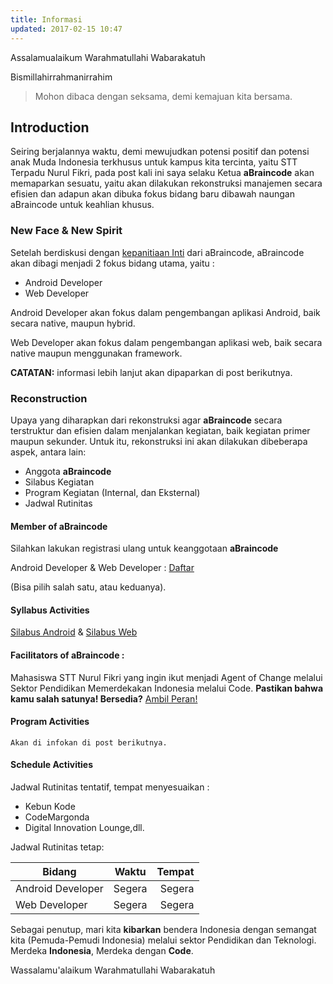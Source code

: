 ```yaml
---
title: Informasi
updated: 2017-02-15 10:47
---
```


Assalamualaikum Warahmatullahi Wabarakatuh

Bismillahirrahmanirrahim

> Mohon dibaca dengan seksama, demi kemajuan kita bersama.

## Introduction

Seiring berjalannya waktu, demi mewujudkan potensi positif dan potensi anak Muda Indonesia terkhusus untuk kampus kita tercinta, yaitu STT Terpadu Nurul Fikri, pada post kali ini saya selaku Ketua **aBraincode** akan memaparkan sesuatu, yaitu akan dilakukan rekonstruksi manajemen secara efisien dan adapun akan dibuka fokus bidang baru dibawah naungan aBraincode untuk keahlian khusus.

<div class="divider"></div>

### New Face & New Spirit
Setelah berdiskusi dengan [kepanitiaan Inti](https://abraincode.id/about) dari aBraincode, aBraincode akan dibagi menjadi 2 fokus bidang utama, yaitu :

- Android Developer
- Web Developer

Android Developer akan fokus dalam pengembangan aplikasi Android, baik secara native, maupun hybrid.

Web Developer akan fokus dalam pengembangan aplikasi web, baik secara native maupun menggunakan framework.

**CATATAN:** informasi lebih lanjut akan dipaparkan di post berikutnya.

<div class="divider"></div>

### Reconstruction

Upaya yang diharapkan dari rekonstruksi agar **aBraincode** secara terstruktur dan efisien dalam menjalankan kegiatan, baik kegiatan primer maupun sekunder. Untuk itu, rekonstruksi ini akan dilakukan dibeberapa aspek, antara lain:

- Anggota **aBraincode**
- Silabus Kegiatan
- Program Kegiatan (Internal, dan Eksternal)
- Jadwal Rutinitas

#### Member of **aBraincode**

Silahkan lakukan registrasi ulang untuk keanggotaan **aBraincode**

Android Developer & Web Developer : [Daftar](http://bit.ly/registeraBc)

(Bisa pilih salah satu, atau keduanya).

#### Syllabus Activities

[Silabus Android](https://abraincode.id/notes/silabus-android) & [Silabus Web](https://abraincode.id/notes/silabus-web)

#### Facilitators of aBraincode :

Mahasiswa STT Nurul Fikri yang ingin ikut menjadi Agent of Change melalui Sektor Pendidikan Memerdekakan Indonesia melalui Code.
**Pastikan bahwa kamu salah satunya! Bersedia?** [Ambil Peran!](#)

#### Program Activities

`Akan di infokan di post berikutnya.`

#### Schedule Activities

Jadwal Rutinitas tentatif, tempat menyesuaikan :

- Kebun Kode
- CodeMargonda
- Digital Innovation Lounge,dll.

Jadwal Rutinitas tetap:

| Bidang        | Waktu           | Tempat  |
| -------------------- |:-------------:| -----:|
| Android Developer   | Segera | Segera |
| Web Developer      | Segera      |   Segera |

<div class="divider"></div>

Sebagai penutup, mari kita **kibarkan** bendera Indonesia dengan semangat kita (Pemuda-Pemudi Indonesia) melalui sektor Pendidikan dan Teknologi. Merdeka **Indonesia**, Merdeka dengan **Code**.

Wassalamu'alaikum Warahmatullahi Wabarakatuh
